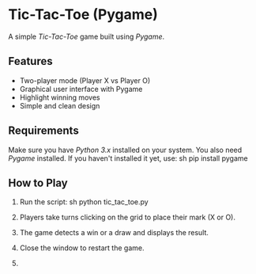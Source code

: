 # Tic-Tac-Toe (Pygame)

A simple *Tic-Tac-Toe* game built using *Pygame*.

## Features
- Two-player mode (Player X vs Player O)
- Graphical user interface with Pygame
- Highlight winning moves
- Simple and clean design

## Requirements
Make sure you have *Python 3.x* installed on your system. You also need *Pygame* installed. If you haven't installed it yet, use:
sh
pip install pygame


## How to Play
1. Run the script:
   sh
   python tic_tac_toe.py
   
2. Players take turns clicking on the grid to place their mark (X or O).
3. The game detects a win or a draw and displays the result.
4. Close the window to restart the game.
5.
